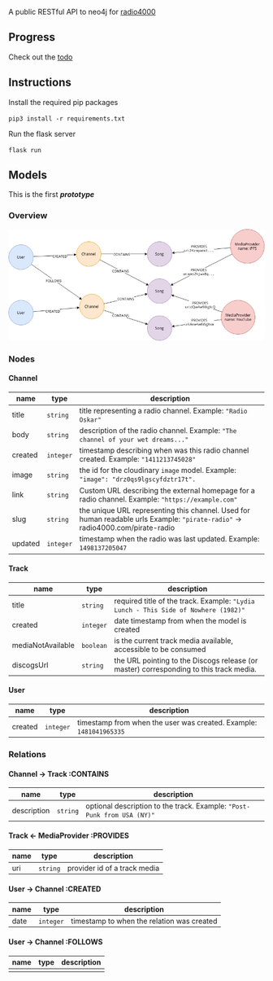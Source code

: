 A public RESTful API to neo4j for [radio4000](https://github.com/internet4000/radio4000)

## Progress

Check out the [todo](todo.org)

## Instructions

Install the required pip packages

`
pip3 install -r requirements.txt
`

Run the flask server

`
flask run
`

## Models

This is the first **_prototype_**

### Overview

![Diagram](diagram.png "An image is worth a thousand words")

### Nodes

#### Channel

| name    | type      | description                                                                                                                    |
|---------|-----------|--------------------------------------------------------------------------------------------------------------------------------|
| title   | `string`  | title representing a radio channel. Example: `"Radio Oskar"`                                                                   |
| body    | `string`  | description of the radio channel. Example: `"The channel of your wet dreams..."`                                               |
| created | `integer` | timestamp describing when was this radio channel created. Example: `"1411213745028"`                                           |
| image   | `string`  | the id for the cloudinary `image` model. Example: `"image": "drz0qs9lgscyfdztr17t".`                                           |
| link    | `string`  | Custom URL describing the external homepage for a radio channel. Example: `"https://example.com"`                              |
| slug    | `string`  | the unique URL representing this channel. Used for human readable urls Example: `"pirate-radio"` -> radio4000.com/pirate-radio |
| updated | `integer` | timestamp when the radio was last updated. Example: `1498137205047`                                                            |

#### Track

| name              | type        | description                                                                            |
|-------------------|-------------|----------------------------------------------------------------------------------------|
| title             | `string`    | required title of the track. Example: `"Lydia Lunch - This Side of Nowhere (1982)"`    |
| created           | `integer`   | date timestamp from when the model is created                                          |
| mediaNotAvailable | `boolean`   | is the current track media available, accessible to be consumed                        |
| discogsUrl        | `string`    | the URL pointing to the Discogs release (or master) corresponding to this track media. |


#### User

| name    | type      | description                                                        |
|---------|-----------|--------------------------------------------------------------------|
| created | `integer` | timestamp from when the user was created. Example: `1481041965335` |

### Relations

#### Channel -> Track :CONTAINS 

| name        | type     | description                                                             |
|-------------|----------|-------------------------------------------------------------------------|
| description | `string` | optional description to the track. Example: `"Post-Punk from USA (NY)"` |
    

#### Track <- MediaProvider :PROVIDES

| name     | type     | description                  |
|----------|----------|------------------------------|
| uri      | `string` | provider id of a track media |

#### User -> Channel :CREATED

| name    | type      | description                                |
|---------|-----------|--------------------------------------------|
| date    | `integer` | timestamp to when the relation was created |


#### User -> Channel :FOLLOWS

| name | type | description |
|------|------|-------------|
|      |      |             |
